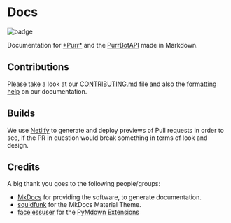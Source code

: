 [badge]: https://img.shields.io/badge/Made_with-Markdown-212121?style=for-the-badge&logo=markdown&labelColor=000

[purr]: https://purrbot.site/github
[purrbotapi]: https://github.com/purrbot-site/PurrBotAPI

[CONTRIBUTING.md]: https://github.com/purrbot-site/Docs/blob/master/CONTRIBUTING.md
[formatting help]: https://docs.purrbot.site/contribute/formatting-help

[MkDocs]: https://www.mkdocs.org

[squidfunk]: https://github.com/squidfunk
[facelessuser]: https://github.com/facelessuser

[pymdown]: https://github.com/facelessuser/pymdown-extensions/

[netlifyImg]: https://www.netlify.com/img/press/logos/full-logo-light.svg
[netlify]: https://www.netlify.com

# Docs
![badge]

Documentation for [\*Purr*][purr] and the [PurrBotAPI] made in Markdown.

## Contributions
Please take a look at our [CONTRIBUTING.md] file and also the [formatting help] on our documentation.

## Builds
We use [Netlify] to generate and deploy previews of Pull requests in order to see, if the PR in question would break something in terms of look and design.

## Credits
A big thank you goes to the following people/groups:
- [MkDocs] for providing the software, to generate documentation.
- [squidfunk] for the MkDocs Material Theme.
- [facelessuser] for the [PyMdown Extensions][pymdown]
